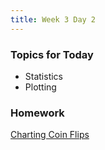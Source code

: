 ```yaml
---
title: Week 3 Day 2
---
```


### Topics for Today
* Statistics
* Plotting

### Homework
[Charting Coin Flips](https://github.com/tiy-lv-python-2015-06/charting-coin-flips)
